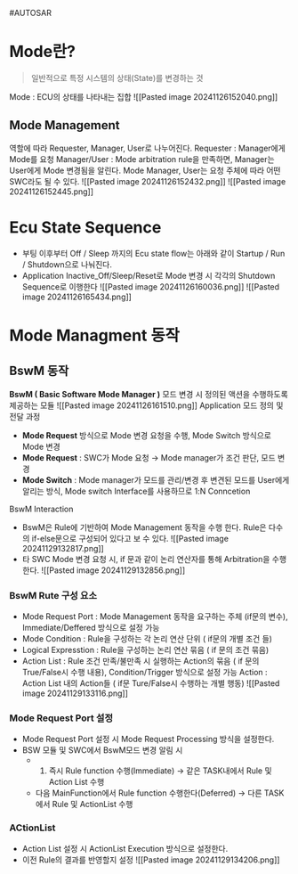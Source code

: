 #AUTOSAR
# Mode란?
> 일반적으로 특정 시스템의 상태(State)를 변경하는 것



Mode : ECU의 상태를 나타내는 집합
![[Pasted image 20241126152040.png]]

## Mode Management
역할에 따라 Requester, Manager, User로 나누어진다.
Requester : Manager에게 Mode를 요청
Manager/User : Mode arbitration rule을 만족하면, Manager는 User에게 Mode 변경됨을 알린다. Mode Manager, User는 요청 주체에 따라 어떤 SWC라도 될 수 있다.
![[Pasted image 20241126152432.png]]
![[Pasted image 20241126152445.png]]



# Ecu State Sequence
- 부팅 이후부터 Off / Sleep 까지의 Ecu state flow는 아래와 같이 Startup / Run / Shutdown으로 나눠진다.
- Application Inactive_Off/Sleep/Reset로 Mode 변경 시 각각의 Shutdown Sequence로 이행한다
![[Pasted image 20241126160036.png]]
![[Pasted image 20241126165434.png]]


# Mode Managment 동작
## BswM 동작
**BswM ( Basic Software Mode Manager )**
모드 변경 시 정의된 액션을 수행하도록 제공하는 모듈
![[Pasted image 20241126161510.png]]
Application 모드 정의 및 전달 과정
- **Mode Request** 방식으로 Mode 변경 요청을 수행, Mode Switch 방식으로 Mode 변경
- **Mode Request** : SWC가 Mode 요청 → Mode manager가 조건 판단, 모드 변경
- **Mode Switch** : Mode manager가 모드를 관리/변경 후 변견된 모드를 User에게 알리는 방식, Mode switch Interface를 사용하므로 1:N Conncetion

BswM Interaction
- BswM은 Rule에 기반하여 Mode Management 동작을 수행 한다. Rule은 다수의 if-else문으로 구성되어 있다고 보 수 있다.
![[Pasted image 20241129132817.png]]
- 타 SWC Mode 변경 요청 시, if 문과 같이 논리 연산자를 통해 Arbitration을 수행한다. 
![[Pasted image 20241129132856.png]]


### BswM Rute 구성 요소
- Mode Request Port : Mode Management 동작을 요구하는 주체 (if문의 변수), Immediate/Deffered 방식으로 설정 가능
- Mode Condition : Rule을 구성하는 각 논리 연산 단위 ( if문의 개별 조건 들)
- Logical Expresstion : Rule을 구성하는 논리 연산 묶음 ( if 문의 조건 묶음)
- Action List : Rule 조건 만족/불만족 시 실행하는 Action의 묶음 ( if 문의 True/False시 수행 내용),
  Condition/Trigger 방식으로 설정 가능
  Action : Action List 내의 Action들 ( if문 Ture/False시 수행하는 개별 행동)
![[Pasted image 20241129133116.png]]

### Mode Request Port 설정
- Mode Request Port 설정 시 Mode Request Processing 방식을 설정한다.
- BSW 모듈 및 SWC에서 BswM모드 변경 알림 시
	- 1. 즉시 Rule function 수행(Immediate)
	   → 같은 TASK내에서 Rule 및 Action List 수행
	-  다음 MainFunction에서 Rule function 수행한다(Deferred)
	   → 다른 TASK에서 Rule 및 ActionList 수행
### ACtionList
- Action List 설정 시 ActionList Execution 방식으로 설정한다.
- 이전 Rule의 결과를 반영할지 설정
![[Pasted image 20241129134206.png]]


